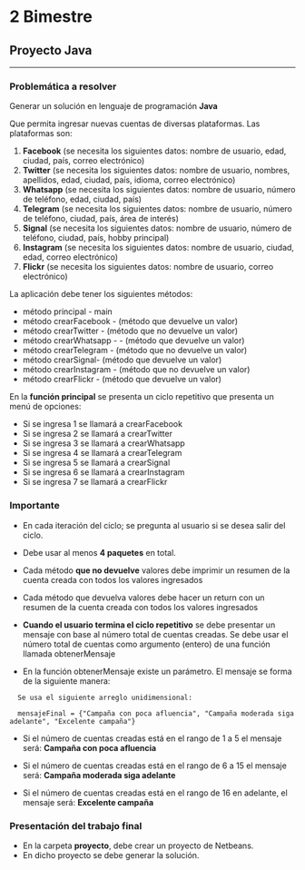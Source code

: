 # 2 Bimestre
## Proyecto Java

***

### Problemática a resolver

Generar un solución en lenguaje de programación **Java**

Que permita ingresar nuevas cuentas de diversas plataformas. Las plataformas son:

1. **Facebook** (se necesita los siguientes datos: nombre de usuario, edad,
  ciudad, país, correo electrónico)
2. **Twitter** (se necesita los siguientes datos: nombre de usuario, nombres,
  apellidos, edad, ciudad, país, idioma, correo electrónico)
3. **Whatsapp** (se necesita los siguientes datos: nombre de usuario,
  número de teléfono, edad, ciudad, país)
4. **Telegram** (se necesita los siguientes datos: nombre de usuario,
  número de teléfono, ciudad, país, área de interés)
5. **Signal** (se necesita los siguientes datos: nombre de usuario,
  número de teléfono, ciudad, país, hobby principal)
6. **Instagram** (se necesita los siguientes datos: nombre de usuario, ciudad,
  edad, correo electrónico)
7. **Flickr** (se necesita los siguientes datos: nombre de usuario,
  correo electrónico)

La aplicación debe tener los siguientes métodos:

- método principal - main
- método crearFacebook - (método que devuelve un valor)
- método crearTwitter - (método que no devuelve un valor)
- método crearWhatsapp - - (método que devuelve un valor)
- método crearTelegram - (método que no devuelve un valor)
- método crearSignal- (método que devuelve un valor)
- método crearInstagram - (método que no devuelve un valor)
- método crearFlickr - (método que devuelve un valor)

En la **función principal** se presenta un ciclo repetitivo que presenta un
menú de opciones:

- Si se ingresa 1 se llamará a crearFacebook
- Si se ingresa 2 se llamará a crearTwitter
- Si se ingresa 3 se llamará a crearWhatsapp
- Si se ingresa 4 se llamará a crearTelegram
- Si se ingresa 5 se llamará a crearSignal
- Si se ingresa 6 se llamará a crearInstagram
- Si se ingresa 7 se llamará a crearFlickr

### Importante

- En cada iteración del ciclo; se pregunta al usuario si se desea salir del ciclo.
- Debe usar al menos **4 paquetes** en total.
- Cada método **que no devuelve** valores debe imprimir un resumen de la cuenta
creada con todos los valores ingresados

- Cada método que devuelva valores debe hacer un return con un resumen de la cuenta creada con todos los valores ingresados

- **Cuando el usuario termina el ciclo repetitivo** se debe presentar un mensaje con base al número total de cuentas creadas. Se debe usar el número total de cuentas como argumento (entero) de una función llamada obtenerMensaje

- En la función obtenerMensaje existe un parámetro. El mensaje se forma de la siguiente manera:

```
  Se usa el siguiente arreglo unidimensional:  

  mensajeFinal = {"Campaña con poca afluencia", "Campaña moderada siga adelante", "Excelente campaña"}

```

- Si el número de cuentas creadas está en el rango de 1 a 5 el mensaje será: **Campaña con poca afluencia**

- Si el número de cuentas creadas está en el rango de 6 a 15 el mensaje será: **Campaña moderada siga adelante**

- Si el número de cuentas creadas está en el rango de 16 en adelante, el mensaje será: **Excelente campaña**

### Presentación del trabajo final
- En la carpeta **proyecto**, debe crear un proyecto de Netbeans.
- En dicho proyecto se debe generar la solución.
